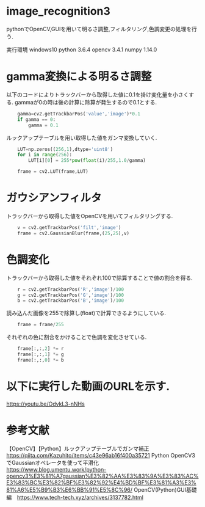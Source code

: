 # image_recognition3
pythonでOpenCV,GUIを用いて明るさ調整,フィルタリング,色調変更の処理を行う.

実行環境
windows10
python  3.6.4
opencv  3.4.1
numpy   1.14.0
# gamma変換による明るさ調整
以下のコードによりトラックバーから取得した値に0.1を掛け変化量を小さくする.
gammaが0の時は後の計算に除算が発生するので0.1とする.
```python
    gamma=cv2.getTrackbarPos('value','image')*0.1
    if gamma == 0:
        gamma = 0.1
```
ルックアップテーブルを用い取得した値をガンマ変換していく.
```python
    LUT=np.zeros((256,1),dtype='uint8')
    for i in range(256):
        LUT[i][0] = 255*pow(float(i)/255,1.0/gamma)

    frame = cv2.LUT(frame,LUT)
```
# ガウシアンフィルタ
トラックバーから取得した値をOpenCVを用いてフィルタリングする.
```python
    v = cv2.getTrackbarPos('filt','image')
    frame = cv2.GaussianBlur(frame,(25,25),v)
```
# 色調変化
トラックバーから取得した値をそれぞれ100で除算することで値の割合を得る.
```python
    r = cv2.getTrackbarPos('R','image')/100
    g = cv2.getTrackbarPos('G','image')/100
    b = cv2.getTrackbarPos('B','image')/100
```
読み込んだ画像を255で除算し(float)で計算できるようにしている.
```python
    frame = frame/255
```
それぞれの色に割合をかけることで色調を変化させている.
```python
    frame[:,:,2] *= r
    frame[:,:,1] *= g
    frame[:,:,0] *= b
```
# 以下に実行した動画のURLを示す.
https://youtu.be/OdvkL3-nNHs

# 参考文献
【OpenCV】【Python】ルックアップテーブルでガンマ補正 https://qiita.com/Kazuhito/items/c43e96ab16f400a35721
Python OpenCV3でGaussianオペレータを使って平滑化 https://www.blog.umentu.work/python-opencv3%E3%81%A7gaussian%E3%82%AA%E3%83%9A%E3%83%AC%E3%83%BC%E3%82%BF%E3%82%92%E4%BD%BF%E3%81%A3%E3%81%A6%E5%B9%B3%E6%BB%91%E5%8C%96/
OpenCV(Python)GUI基礎編　https://www.tech-tech.xyz/archives/3137782.html
